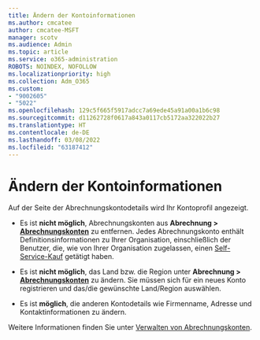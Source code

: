 ```yaml
---
title: Ändern der Kontoinformationen
ms.author: cmcatee
author: cmcatee-MSFT
manager: scotv
ms.audience: Admin
ms.topic: article
ms.service: o365-administration
ROBOTS: NOINDEX, NOFOLLOW
ms.localizationpriority: high
ms.collection: Adm_O365
ms.custom:
- "9002605"
- "5022"
ms.openlocfilehash: 129c5f665f5917adcc7a69ede45a91a00a1b6c98
ms.sourcegitcommit: d11262728f0617a843a0117cb5172aa322022b27
ms.translationtype: HT
ms.contentlocale: de-DE
ms.lasthandoff: 03/08/2022
ms.locfileid: "63187412"
---
```

# <a name="change-billing-account-information"></a>Ändern der Kontoinformationen

Auf der Seite der Abrechnungskontodetails wird Ihr Kontoprofil angezeigt.

- Es ist **nicht möglich**, Abrechnungskonten aus **Abrechnung > [Abrechnungskonten](https://go.microsoft.com/fwlink/p/?linkid=2084771)** zu entfernen. Jedes Abrechnungskonto enthält Definitionsinformationen zu Ihrer Organisation, einschließlich der Benutzer, die, wie von Ihrer Organisation zugelassen, einen [Self-Service-Kauf](https://docs.microsoft.com/microsoft-365/commerce/subscriptions/manage-self-service-purchases-admins) getätigt haben. 

- Es ist **nicht möglich**, das Land bzw. die Region unter **Abrechnung > [Abrechnungskonten](https://go.microsoft.com/fwlink/p/?linkid=2084771)** zu ändern. Sie müssen sich für ein neues Konto registrieren und das/die gewünschte Land/Region auswählen. 

- Es ist **möglich**, die anderen Kontodetails wie Firmenname, Adresse und Kontaktinformationen zu ändern. 

Weitere Informationen finden Sie unter [Verwalten von Abrechnungskonten](https://docs.microsoft.com/microsoft-365/commerce/manage-billing-accounts). 
